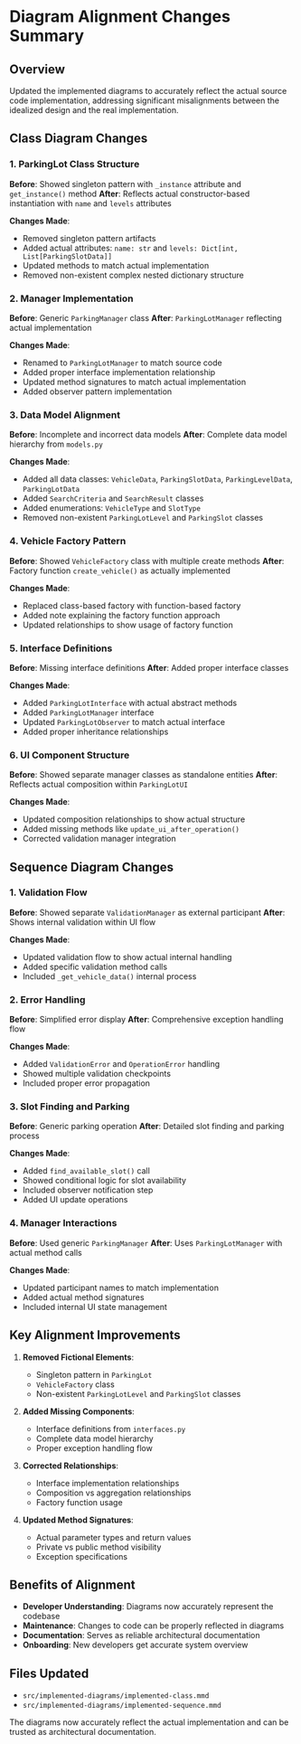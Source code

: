 # Diagram Alignment Changes Summary

## Overview
Updated the implemented diagrams to accurately reflect the actual source code implementation, addressing significant misalignments between the idealized design and the real implementation.

## Class Diagram Changes

### 1. **ParkingLot Class Structure**
**Before**: Showed singleton pattern with `_instance` attribute and `get_instance()` method
**After**: Reflects actual constructor-based instantiation with `name` and `levels` attributes

**Changes Made**:
- Removed singleton pattern artifacts
- Added actual attributes: `name: str` and `levels: Dict[int, List[ParkingSlotData]]`
- Updated methods to match actual implementation
- Removed non-existent complex nested dictionary structure

### 2. **Manager Implementation**
**Before**: Generic `ParkingManager` class
**After**: `ParkingLotManager` reflecting actual implementation

**Changes Made**:
- Renamed to `ParkingLotManager` to match source code
- Added proper interface implementation relationship
- Updated method signatures to match actual implementation
- Added observer pattern implementation

### 3. **Data Model Alignment**
**Before**: Incomplete and incorrect data models
**After**: Complete data model hierarchy from `models.py`

**Changes Made**:
- Added all data classes: `VehicleData`, `ParkingSlotData`, `ParkingLevelData`, `ParkingLotData`
- Added `SearchCriteria` and `SearchResult` classes
- Added enumerations: `VehicleType` and `SlotType`
- Removed non-existent `ParkingLotLevel` and `ParkingSlot` classes

### 4. **Vehicle Factory Pattern**
**Before**: Showed `VehicleFactory` class with multiple create methods
**After**: Factory function `create_vehicle()` as actually implemented

**Changes Made**:
- Replaced class-based factory with function-based factory
- Added note explaining the factory function approach
- Updated relationships to show usage of factory function

### 5. **Interface Definitions**
**Before**: Missing interface definitions
**After**: Added proper interface classes

**Changes Made**:
- Added `ParkingLotInterface` with actual abstract methods
- Added `ParkingLotManager` interface
- Updated `ParkingLotObserver` to match actual interface
- Added proper inheritance relationships

### 6. **UI Component Structure**
**Before**: Showed separate manager classes as standalone entities
**After**: Reflects actual composition within `ParkingLotUI`

**Changes Made**:
- Updated composition relationships to show actual structure
- Added missing methods like `update_ui_after_operation()`
- Corrected validation manager integration

## Sequence Diagram Changes

### 1. **Validation Flow**
**Before**: Showed separate `ValidationManager` as external participant
**After**: Shows internal validation within UI flow

**Changes Made**:
- Updated validation flow to show actual internal handling
- Added specific validation method calls
- Included `_get_vehicle_data()` internal process

### 2. **Error Handling**
**Before**: Simplified error display
**After**: Comprehensive exception handling flow

**Changes Made**:
- Added `ValidationError` and `OperationError` handling
- Showed multiple validation checkpoints
- Included proper error propagation

### 3. **Slot Finding and Parking**
**Before**: Generic parking operation
**After**: Detailed slot finding and parking process

**Changes Made**:
- Added `find_available_slot()` call
- Showed conditional logic for slot availability
- Included observer notification step
- Added UI update operations

### 4. **Manager Interactions**
**Before**: Used generic `ParkingManager`
**After**: Uses `ParkingLotManager` with actual method calls

**Changes Made**:
- Updated participant names to match implementation
- Added actual method signatures
- Included internal UI state management

## Key Alignment Improvements

1. **Removed Fictional Elements**:
   - Singleton pattern in `ParkingLot`
   - `VehicleFactory` class
   - Non-existent `ParkingLotLevel` and `ParkingSlot` classes

2. **Added Missing Components**:
   - Interface definitions from `interfaces.py`
   - Complete data model hierarchy
   - Proper exception handling flow

3. **Corrected Relationships**:
   - Interface implementation relationships
   - Composition vs aggregation relationships
   - Factory function usage

4. **Updated Method Signatures**:
   - Actual parameter types and return values
   - Private vs public method visibility
   - Exception specifications

## Benefits of Alignment

- **Developer Understanding**: Diagrams now accurately represent the codebase
- **Maintenance**: Changes to code can be properly reflected in diagrams
- **Documentation**: Serves as reliable architectural documentation
- **Onboarding**: New developers get accurate system overview

## Files Updated

- `src/implemented-diagrams/implemented-class.mmd`
- `src/implemented-diagrams/implemented-sequence.mmd`

The diagrams now accurately reflect the actual implementation and can be trusted as architectural documentation.
